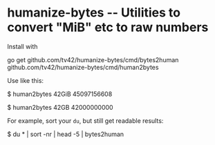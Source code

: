 humanize-bytes -- Utilities to convert "MiB" etc to raw numbers
===============================================================

Install with

  go get github.com/tv42/humanize-bytes/cmd/bytes2human github.com/tv42/humanize-bytes/cmd/human2bytes

Use like this:

  $ human2bytes 42GiB
  45097156608

  $ human2bytes 42GB
  42000000000

For example, sort your `du`, but still get readable results:

  $ du * | sort -nr | head -5 | bytes2human
